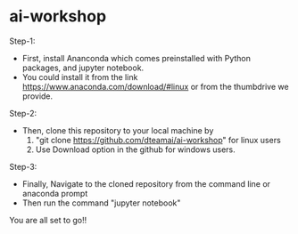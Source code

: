 # ai-workshop
Step-1:<br>
  * First, install Ananconda which comes preinstalled with Python packages, and jupyter notebook.<br>
  * You could install it from the link https://www.anaconda.com/download/#linux or from the thumbdrive we provide.<br>
  
Step-2:<br>
  * Then, clone this repository to your local machine by<br>
    1. "git clone https://github.com/dteamai/ai-workshop" for linux users<br>
    2. Use Download option in the github for windows users.<br>
    
Step-3:<br>
  * Finally, Navigate to the cloned repository from the command line or anaconda prompt<br>
  * Then run the command "jupyter notebook"<br>
  
You are all set to go!!
    
  
